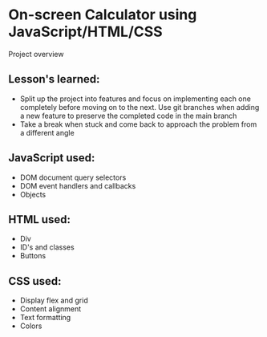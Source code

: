 <h1>On-screen Calculator using JavaScript/HTML/CSS</h1>

<p>Project overview</p>

<h2>Lesson's learned:</h2>
<ul>
    <li>Split up the project into features and focus on implementing each one completely before moving on to the next. Use git branches when adding a new feature to preserve the completed code in the main branch</li>
    <li>Take a break when stuck and come back to approach the problem from a different angle</li>
</ul>

<h2>JavaScript used:</h2>
<ul>
    <li>DOM document query selectors</li>
    <li>DOM event handlers and callbacks</li>
    <li>Objects</li>
</ul>

<h2>HTML used:</h2>
<ul>
    <li>Div</li>
    <li>ID's and classes</li>
    <li>Buttons</li>
</ul>

<h2>CSS used:</h2>
<ul>
    <li>Display flex and grid</li>
    <li>Content alignment</li>
    <li>Text formatting</li>
    <li>Colors</li>
</ul>